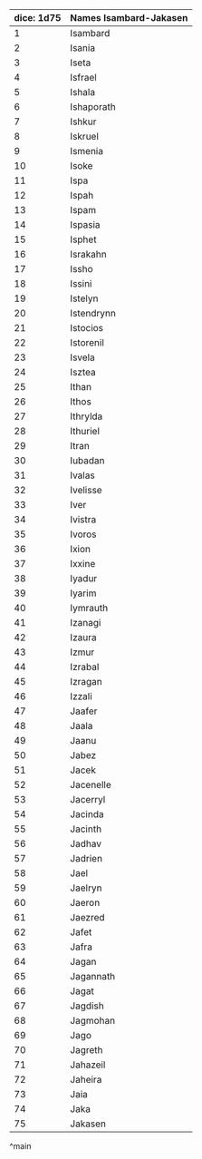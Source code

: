 | dice: 1d75 | Names Isambard-Jakasen|
| ---- | ---- |
|1|Isambard|
|2|Isania|
|3|Iseta|
|4|Isfrael|
|5|Ishala|
|6|Ishaporath|
|7|Ishkur|
|8|Iskruel|
|9|Ismenia|
|10|Isoke|
|11|Ispa|
|12|Ispah|
|13|Ispam|
|14|Ispasia|
|15|Isphet|
|16|Israkahn|
|17|Issho|
|18|Issini|
|19|Istelyn|
|20|Istendrynn|
|21|Istocios|
|22|Istorenil|
|23|Isvela|
|24|Isztea|
|25|Ithan|
|26|Ithos|
|27|Ithrylda|
|28|Ithuriel|
|29|Itran|
|30|Iubadan|
|31|Ivalas|
|32|Ivelisse|
|33|Iver|
|34|Ivistra|
|35|Ivoros|
|36|Ixion|
|37|Ixxine|
|38|Iyadur|
|39|Iyarim|
|40|Iymrauth|
|41|Izanagi|
|42|Izaura|
|43|Izmur|
|44|Izrabal|
|45|Izragan|
|46|Izzali|
|47|Jaafer|
|48|Jaala|
|49|Jaanu|
|50|Jabez|
|51|Jacek|
|52|Jacenelle|
|53|Jacerryl|
|54|Jacinda|
|55|Jacinth|
|56|Jadhav|
|57|Jadrien|
|58|Jael|
|59|Jaelryn|
|60|Jaeron|
|61|Jaezred|
|62|Jafet|
|63|Jafra|
|64|Jagan|
|65|Jagannath|
|66|Jagat|
|67|Jagdish|
|68|Jagmohan|
|69|Jago|
|70|Jagreth|
|71|Jahazeil|
|72|Jaheira|
|73|Jaia|
|74|Jaka|
|75|Jakasen|
^main
